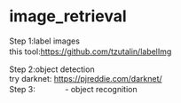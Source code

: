 # image_retrieval

Step 1:label images      
this tool:https://github.com/tzutalin/labelImg            　　　　
   
Step 2:object detection      
   try darknet: https://pjreddie.com/darknet/   
Step 3:       　　　
  - object recognition      　　　
